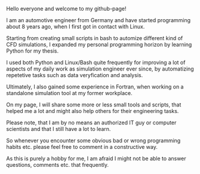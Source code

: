 Hello everyone and welcome to my github-page!

I am an automotive engineer from Germany and have started programming about 8 years ago, when I first got in contact with Linux.

Starting from creating small scripts in bash to automize different kind of CFD simulations, I expanded my personal programming horizon by learning Python for my thesis.

I used both Python and Linux/Bash quite frequently for improving a lot of aspects of my daily work as simulation engineer ever since, by automatizing repetetive tasks such as data veryfication and analysis.

Ultimately, I also gained some experience in Fortran, when working on a standalone simulation tool at my former workplace.

On my page, I will share some more or less small tools and scripts, that helped me a lot and might also help others for their engineering tasks.

Please note, that I am by no means an authorized IT guy or computer scientists and that I still have a lot to learn. 

So whenever you encounter some obvious bad or wrong programming habits etc. please feel free to comment in a constructive way.

As this is purely a hobby for me, I am afraid I might not be able to answer questions, comments etc. that frequently.
